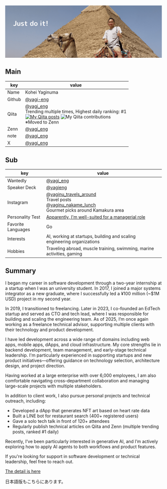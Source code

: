 ![](https://github.com/yagi-eng/yagi-eng/blob/master/img/just-do-it.png?raw=true)

## Main
|  key  |  value  |
| ---- | ---- |
|  Name  |  Kohei Yaginuma  |
|  Github  |  [@yagi-eng](https://github.com/yagi-eng)  |
|  Qiita  |  [@yagi_eng](https://qiita.com/yagi_eng)<br>Trending multiple times, Highest daily ranking: #1<br>[![My Qiita posts](https://qiita-badge.apiapi.app/s/yagi_eng/posts.svg)](http://qiita.com/yagi_eng) ![My Qiita contributions](https://qiita-badge.apiapi.app/s/yagi_eng/contributions.svg)<br>※Moved to Zenn  |
|  Zenn  |  [@yagi_eng](https://zenn.dev/yagi_eng/books)  |
|  note  |  [@yagi_eng](https://note.com/yagi_eng) |
|  X  |  [@yagi_eng](https://x.com/yagi_eng)  |

## Sub
|  key  |  value  |
| ---- | ---- |
| Wantedly | [@yagi_eng](https://www.wantedly.com/id/yagi_eng) |
| Speaker Deck | [@yagieng](https://speakerdeck.com/yagieng) |
| Instagram | [@yaginu_travels_around](https://www.instagram.com/yaginu_travels_around/)<br>Travel posts<br>[@yaginu_nakame_lunch](https://www.instagram.com/yaginu_nakame_lunch/)<br>Gourmet picks around Kamakura area |
| Personality Test | [Apparently, I'm well-suited for a managerial role](https://16test.uranaino.net/udata/cINlVQHf3OkU6jlTtw7j) |
| Favorite Languages | Go |
| Interests | AI, working at startups, building and scaling engineering organizations |
| Hobbies | Traveling abroad, muscle training, swimming, marine activities, gaming |

## Summary
I began my career in software development through a two-year internship at a startup when I was an university student.
In 2017, I joined a major systems integrator as a new graduate, where I successfully led a ¥100 million (~$1M USD) project in my second year.

In 2019, I transitioned to freelancing. Later in 2023, I co-founded an EdTech startup and served as CTO and tech lead, where I was responsible for building and scaling the engineering team.
As of 2025, I’m once again working as a freelance technical advisor, supporting multiple clients with their technology and product development.

I have led development across a wide range of domains including web apps, mobile apps, dApps, and cloud infrastructure.
My core strengths lie in backend development, team management, and early-stage technical leadership.
I'm particularly experienced in supporting startups and new product initiatives—offering guidance on technology selection, architecture design, and project direction.

Having worked at a large enterprise with over 6,000 employees, I am also comfortable navigating cross-department collaboration and managing large-scale projects with multiple stakeholders.

In addition to client work, I also pursue personal projects and technical outreach, including:

- Developed a dApp that generates NFT art based on heart rate data
- Built a LINE bot for restaurant search (400+ registered users)
- Gave a solo tech talk in front of 120+ attendees
- Regularly publish technical articles on Qiita and Zenn (multiple trending posts, ranked #1 daily)

Recently, I've been particularly interested in generative AI, and I’m actively exploring how to apply AI agents to both workflows and product features.

If you're looking for support in software development or technical leadership, feel free to reach out.

[The detail is here](https://yagi-eng.gitbook.io/resume/)

日本語版もこちらにあります。
